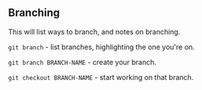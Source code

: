 ## Branching

This will list ways to branch, and notes on branching.

`git branch` - list branches, highlighting the one you're on.

`git branch BRANCH-NAME` - create your branch.

`git checkout BRANCH-NAME` - start working on that branch.
